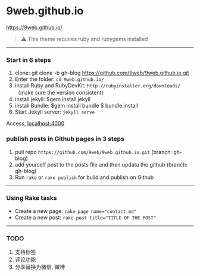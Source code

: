 # 9web.github.io
https://9web.github.io/
> :warning:
  This theme requires ruby and rubygems installed

---

### Start in 6 steps

1. clone: git clone -b gh-blog https://github.com/9web/9web.github.io.git
2. Enter the folder: `cd 9web.github.io/`
3. install Ruby and RubyDevKit: `http://rubyinstaller.org/downloads/`
   （make sure the version consistent）
4. install jekyll: $gem install jekyll
5. install Bundle: $gem install bundle
    $ bundle install
6. Start Jekyll server: `jekyll serve`

Access, [localhost:4000](http://localhost:4000/)

### publish posts in Github pages in 3 steps

1. pull repo `https://github.com/9web/9web.github.io.git`            (branch: gh-blog)
2. add yourself post to the posts file and then updata the github    (branch: gh-blog)
3. Run `rake` or `rake publish` for build and publish on Github

---

### Using Rake tasks

* Create a new page: `rake page name="contact.md"`
* Create a new post: `rake post title="TITLE OF THE POST"`

---


### TODO

1. 支持标签
2. 评论功能
3. 分享替换为微信, 微博
